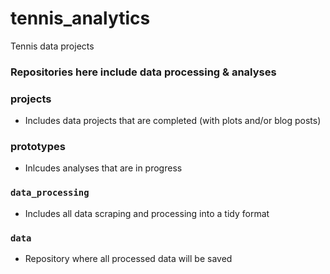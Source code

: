 # tennis_analytics
Tennis data projects 



### Repositories here include data processing & analyses


### projects
- Includes data projects that are completed (with plots and/or blog posts)

### prototypes
- Inlcudes analyses that are in progress

### `data_processing`
- Includes all data scraping and processing into a tidy format

### `data`
- Repository where all processed data will be saved
